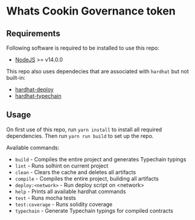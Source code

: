 # Whats Cookin Governance token

## Requirements

Following software is required to be installed to use this repo:
* [NodeJS](https://nodejs.org/en/) >= v14.0.0

This repo also uses dependecies that are associated with `hardhat` but not built-in:
* [hardhat-deploy](https://github.com/wighawag/hardhat-deploy)
* [hardhat-typechain](https://github.com/rhlsthrm/hardhat-typechain)

## Usage

On first use of this repo, run `yarn install` to install all required dependencies.
Then run `yarn run build` to set up the repo.

Available commands:
* `build` - Compiles the entire project and generates Typechain typings
* `lint` - Runs solhint on current project
* `clean` - Clears the cache and deletes all artifacts
* `compile` - Compiles the entire project, building all artifacts
* `deploy:<network>` - Run deploy script on \<network\>
* `help` - Prints all available hardhat commands
* `test` - Runs mocha tests
* `test:coverage` - Runs solidity coverage
* `typechain` - Generate Typechain typings for compiled contracts
